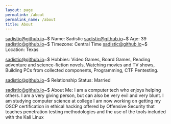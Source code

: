 ```yaml
---
layout: page
permalink: /about
permalink_name: /about
title: About
---
```



sadistic@github.io~$ Name: Sadistic
sadistic@github.io~$ Age: 39
sadistic@github.io~$ Timezone: Central Time 
sadistic@github.io~$ Location: Texas

sadistic@github.io~$ Hobbies: Video Games, Board Games,
Reading adventure and science-fiction novels, 
Watching movies and TV shows, 
Building PCs from collected components, 
Programming, CTF Pentesting.

sadistic@github.io~$ Relationship Status:  Married


sadistic@github.io~$ About Me: I am a computer tech 
who enjoys helping others. I am a very giving person, 
but can also be very evil and very blunt. I am 
studying computer science at college 
I am now working on getting my OSCP certification 
in ethical hacking offered by Offensive Security 
that teaches penetration testing methodologies 
and the use of the tools included with the Kali Linux 


[THM-Profile]: https://tryhackme.com/p/Sadistic

